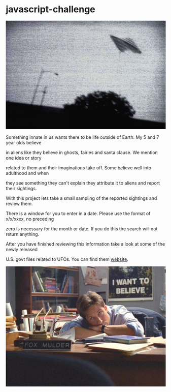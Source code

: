 # javascript-challenge

![](UFO-level-1/static/images/UFO.jpeg)

Something innate in us wants there to be life outside of Earth.  My 5 and 7 year olds believe

in aliens like they believe in ghosts, fairies and santa clause.  We mention one idea or story

related to them and their imaginations take off.  Some believe well into adulthood and when

they see something they can't explain they attribute it to aliens and report their sightings.

With this project lets take a small sampling of the reported sightings and review them.  

There is a window for you to enter in a date.  Please use the format of x/x/xxxx, no preceding

zero is necessary for the month or date.  If you do this the search will not return anything.

After you have finished reviewing this information take a look at some of the newly released

U.S. govt files related to UFOs.  You can find them [website][us govt website].

![](UFO-level-1/static/images/fox.jpeg)

[us govt website]:https://www.theblackvault.com/documentarchive/ufos-the-central-intelligence-agency-cia-collection/

 
